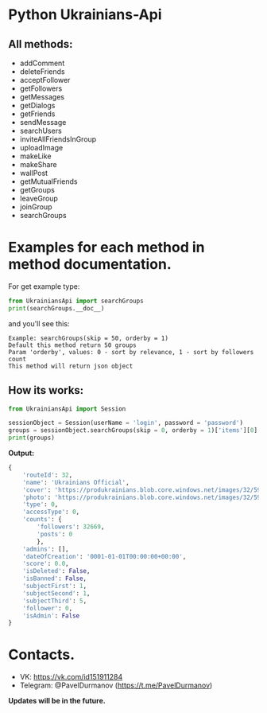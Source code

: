 # Python Ukrainians-Api

## All methods:

* addComment
* deleteFriends
* acceptFollower
* getFollowers
* getMessages
* getDialogs
* getFriends
* sendMessage
* searchUsers
* inviteAllFriendsInGroup
* uploadImage
* makeLike
* makeShare
* wallPost
* getMutualFriends
* getGroups
* leaveGroup
* joinGroup
* searchGroups

# Examples for each method in method documentation.
For get example type:
```python
from UkrainiansApi import searchGroups
print(searchGroups.__doc__)
```
and you'll see this:
```
Example: searchGroups(skip = 50, orderby = 1)
Default this method return 50 groups
Param 'orderby', values: 0 - sort by relevance, 1 - sort by followers count
This method will return json object
```
## How its works:

```python
from UkrainiansApi import Session

sessionObject = Session(userName = 'login', password = 'password')
groups = sessionObject.searchGroups(skip = 0, orderby = 1)['items'][0]
print(groups)
```
__Output:__

```python
{
    'routeId': 32, 
    'name': 'Ukrainians Official', 
    'cover': 'https://produkrainians.blob.core.windows.net/images/32/594bddeab7fa9a178cb5aa1b/community/cover/f3/4735ba6abe.png', 
    'photo': 'https://produkrainians.blob.core.windows.net/images/32/594bddeab7fa9a178cb5aa1b/community/photo/f4/7903c9c962.png',
    'type': 0, 
    'accessType': 0, 
    'counts': {
        'followers': 32669, 
        'posts': 0
        }, 
    'admins': [], 
    'dateOfCreation': '0001-01-01T00:00:00+00:00',
    'score': 0.0, 
    'isDeleted': False, 
    'isBanned': False, 
    'subjectFirst': 1, 
    'subjectSecond': 1, 
    'subjectThird': 5, 
    'follower': 0, 
    'isAdmin': False
}
```

# Contacts.
* VK: https://vk.com/id151911284
* Telegram: @PavelDurmanov (https://t.me/PavelDurmanov)

__Updates will be in the future.__
